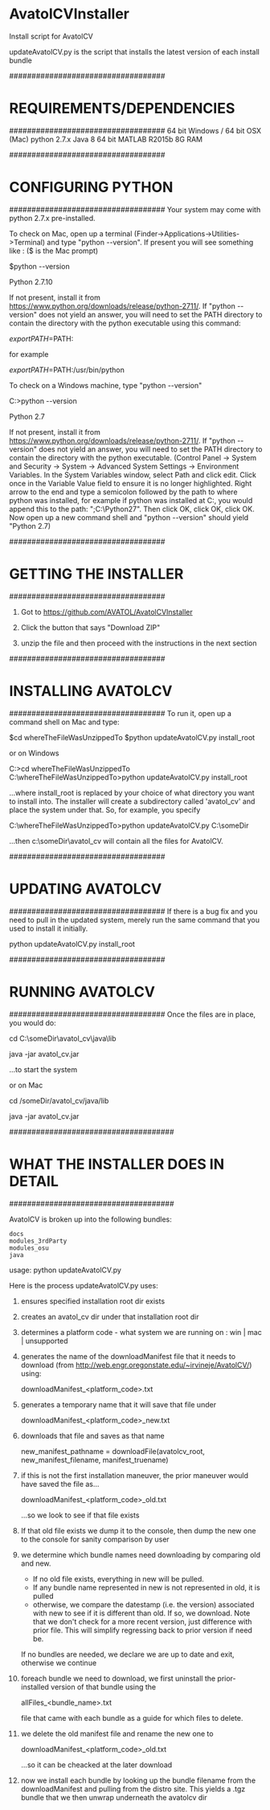 # AvatolCVInstaller
Install script for AvatolCV

updateAvatolCV.py is the script that installs the latest version of each install bundle

###################################
#   REQUIREMENTS/DEPENDENCIES
###################################
    64 bit Windows / 64 bit OSX (Mac)
    python 2.7.x
    Java 8 64 bit
    MATLAB R2015b 
    8G RAM

###################################
#   CONFIGURING PYTHON
###################################
Your system may come with python 2.7.x pre-installed.  

To check on Mac, open up a terminal (Finder->Applications->Utilities->Terminal) and type "python --version".  If present you will see something like :  ($ is the Mac prompt)

$python --version

Python 2.7.10

If not present, install it from https://www.python.org/downloads/release/python-2711/.  If "python --version" does not yield an answer, you will need to set the PATH directory to contain the directory with the python executable using this command:

$export PATH=$PATH:<location where python was installed>

for example

$export PATH=$PATH:/usr/bin/python


To check on a Windows machine, type "python --version"

C:\>python --version

Python 2.7

If not present, install it from https://www.python.org/downloads/release/python-2711/.  If "python --version" does not yield an answer, you will need to set the PATH directory to contain the directory with the python executable.  (Control Panel -> System and Security -> System -> Advanced System Settings -> Environment Variables.  In the System Variables window, select Path and click edit. Click once in the Variable Value field to ensure it is no longer highlighted.  Right arrow to the end and type a semicolon followed by the path to where python was installed, for example if python was installed at C:\, you would append this to the path:  ";C:\Python27".  Then click OK, click OK, click OK.  Now open up a new command shell and "python --version" should yield "Python 2.7)

###################################
#   GETTING THE INSTALLER
###################################
1. Got to https://github.com/AVATOL/AvatolCVInstaller

2. Click the button that says "Download ZIP"

3. unzip the file and then proceed with the instructions in the next section

###################################
#    INSTALLING AVATOLCV
###################################
To run it, open up a command shell on Mac and type:

$cd whereTheFileWasUnzippedTo
$python updateAvatolCV.py install_root  

or on Windows

C:>cd whereTheFileWasUnzippedTo
C:\whereTheFileWasUnzippedTo>python updateAvatolCV.py install_root  



...where install_root is replaced by your choice of what directory you want to install into.  The installer will create a subdirectory called 'avatol_cv' and place the system under that.  So, for example, you specify

C:\whereTheFileWasUnzippedTo>python updateAvatolCV.py C:\someDir

...then c:\someDir\avatol_cv will contain all the files for AvatolCV.  

###################################
#    UPDATING AVATOLCV
###################################
If there is a bug fix and you need to pull in the updated system, merely run the same command that you used to install it initially.

python updateAvatolCV.py install_root

###################################
#    RUNNING AVATOLCV
###################################
Once the files are in place, you would do:

cd C:\someDir\avatol_cv\java\lib

java -jar avatol_cv.jar

...to start the system

or on Mac

cd /someDir/avatol_cv/java/lib

java -jar avatol_cv.jar

#####################################
#   WHAT THE INSTALLER DOES IN DETAIL
#####################################

AvatolCV is broken up into the following bundles:

    docs
    modules_3rdParty
    modules_osu
    java
      
usage:  python updateAvatolCV.py  <installRoot>

Here is the process updateAvatolCV.py uses:

1. ensures specified installation root dir exists
2. creates an avatol_cv dir under that installation root dir
3. determines a platform code - what system we are running on :  win | mac | unsupported
4. generates the name of the downloadManifest file that it needs to download (from http://web.engr.oregonstate.edu/~irvineje/AvatolCV/) using:

    downloadManifest_<platform_code>.txt

5. generates a temporary name that it will save that file under

    downloadManifest_<platform_code>_new.txt
 
6. downloads that file and saves as that name

    new_manifest_pathname = downloadFile(avatolcv_root, new_manifest_filename, manifest_truename)
    
7. if this is not the first installation maneuver, the prior maneuver would have saved the file as...

    downloadManifest_<platform_code>_old.txt
    
    ...so we look to see if that file exists
    
8. If that old file exists we dump it to the console, then dump the new one to the console for sanity comparison by user

9. we determine which bundle names need downloading by comparing old and new.  
   - If no old file exists, everything in new will be pulled.
   - If any bundle name represented in new is not represented in old, it is pulled
   - otherwise, we compare the datestamp (i.e. the version) associated with new to see if it is different than old. If so, we download.
   Note that we don't check for a more recent version, just difference with prior file.  This will simplify regressing back to prior version if need be.
   
   If no bundles are needed, we declare we are up to date and exit, otherwise we continue
  
10. foreach bundle we need to download, we first uninstall the prior-installed version of that bundle using the 

    allFiles_<bundle_name>.txt
    
    file that came with each bundle as a guide for which files to delete.
    
11. we delete the old manifest file and rename the new one to 

    downloadManifest_<platform_code>_old.txt
    
    ...so it can be cheacked at the later download
    
12. now we install each bundle by looking up the bundle filename from the downloadManifest and pulling from the distro site.
    This yields a .tgz bundle that we then unwrap underneath the avatolcv dir
    

